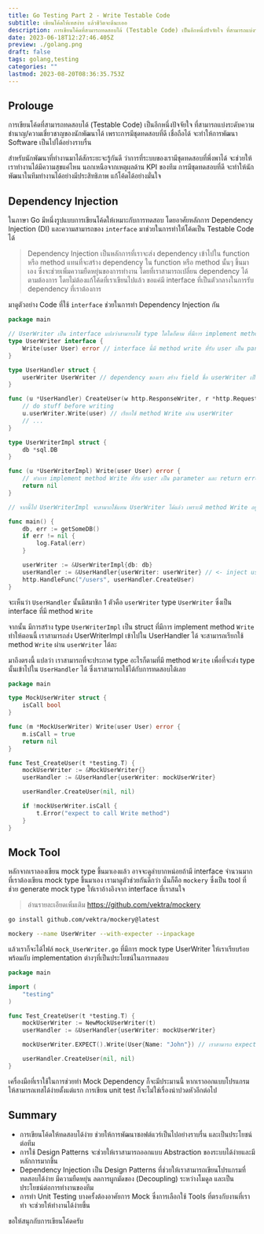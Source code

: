 ```yaml
---
title: Go Testing Part 2 - Write Testable Code
subtitle: เขียนโค้ดให้เทสง่าย แล้วชีวิตจะดีนะเออ
description: การเขียนโค้ดที่สามารถทดสอบได้ (Testable Code) เป็นอีกหนึ่งปัจจัยใจ ที่สามารถแบ่งระดับความชำนาญ/ความเชี่ยวชาญของนักพัฒนาได้ เพราะการมีชุดทดสอบที่ดี เชื่อถือได้ จะทำให้การพัฒนา Software เป็นไปได้อย่างราบรื่น
date: 2023-06-18T12:27:46.405Z
preview: ./golang.png
draft: false
tags: golang,testing
categories: ""
lastmod: 2023-08-20T08:36:35.753Z
---
```


## Prolouge

การเขียนโค้ดที่สามารถทดสอบได้ (Testable Code) เป็นอีกหนึ่งปัจจัยใจ ที่สามารถแบ่งระดับความชำนาญ/ความเชี่ยวชาญของนักพัฒนาได้ เพราะการมีชุดทดสอบที่ดี เชื่อถือได้ จะทำให้การพัฒนา Software เป็นไปได้อย่างราบรื่น

สำหรับนักพัฒนาที่ทำงานมาได้สักระยะจะรู้กันดี ว่าการที่ระบบของเรามีชุดทดสอบที่พึ่งพาได้ จะช่วยให้เราทำงานได้มีความสุขแค่ไหน นอกเหนือจากเหตุผลด้าน KPI ของทีม การมีชุดทดสอบที่ดี จะทำให้นักพัฒนาในทีมทำงานได้อย่างมีประสิทธิภาพ แก้โค้ดได้อย่างมั่นใจ

## Dependency Injection

ในภาษา Go มีหนึ่งรูปแบบการเขียนโค้ดให้เหมาะกับการทดสอบ โดยอาศัยหลักการ Dependency Injection (DI) และความสามารถของ `interface` มาช่วยในการทำให้โค้ดเป็น Testable Code ได้

> Dependency Injection เป็นหลักการที่เราจะส่ง dependency เข้าไปใน function หรือ method แทนที่จะสร้าง dependency ใน function หรือ method นั้นๆ ขึ้นมาเอง ซึ่งจะช่วยเพิ่มความยืดหยุ่นของการทำงาน โดยที่เราสามารถเปลี่ยน dependency ได้ตามต้องการ โดยไม่ต้องแก้โค้ดที่เราเขียนไปแล้ว ขอแค่มี interface ที่เป็นตัวกลางในการรับ dependency ที่เราต้องการ

มาดูตัวอย่าง Code ที่ใช้ `interface` ช่วยในการทำ Dependency Injection กัน

```go
package main

// UserWriter เป็น interface แปลว่าสามารถใช้ type ใดใดก็ตาม ที่มีการ implement method Write(user User) error ทดแทนกันได้
type UserWriter interface {
    Write(user User) error // interface นี้มี method write ที่รับ user เป็น parameter และ return error
}

type UserHandler struct {
    userWriter UserWriter // dependency ของเรา สร้าง field ชื่อ userWriter เป็น type UserWriter ที่เป็น interface
}

func (u *UserHandler) CreateUser(w http.ResponseWriter, r *http.Request) {
    // do stuff before writing
    u.userWriter.Write(user) // เรียกใช้ method Write ผ่าน userWriter
    // ...
}

type UserWriterImpl struct {
    db *sql.DB
}

func (u *UserWriterImpl) Write(user User) error {
    // ทำการ implement method Write ที่รับ user เป็น parameter และ return error
    return nil
}

// จากนี้ไป UserWriterImpl จะสามาถใช้แทน UserWriter ได้แล้ว เพราะมี method Write อยู่

func main() {
    db, err := getSomeDB()
    if err != nil {
        log.Fatal(err)
    }

    userWriter := &UserWriterImpl{db: db}
    userHandler := &UserHandler{userWriter: userWriter} // <- inject userWriter เข้าไปใน userHandler
    http.HandleFunc("/users", userHandler.CreateUser)
}
```

จะเห็นว่า `UserHandler` นั้นมีสมาชิก 1 ตัวคือ `userWriter` type `UserWriter` ซึ่งเป็น interface ที่มี method `Write`

จากนั้น มีการสร้าง type `UserWriterImpl` เป็น struct ที่มีการ implement method `Write` ทำให้ตอนนี้ เราสามารถส่ง UserWriterImpl เข้าไปใน UserHandler ได้ จะสามารถเรียกใช้ method `Write` ผ่าน `userWriter` ได้ละ

มาถึงตรงนี้ แปลว่า เราสามารถที่จะประกาศ type อะไรก็ตามที่มี method `Write` เพื่อที่จะส่ง type นั้นเข้าไปใน `UserHandler` ได้ ซึ่งเราสามารถใช้ได้กับการทดสอบได้เลย

```go
package main

type MockUserWriter struct {
    isCall bool
}

func (m *MockUserWriter) Write(user User) error {
    m.isCall = true
    return nil
}

func Test_CreateUser(t *testing.T) {
    mockUserWriter := &MockUserWriter{}
    userHandler := &UserHandler{userWriter: mockUserWriter}

    userHandler.CreateUser(nil, nil)

    if !mockUserWriter.isCall {
        t.Error("expect to call Write method")
    }
}
```

## Mock Tool

หลักจากเราลองเขียน mock type ขึ้นมาเองแล้ว อาจจะดูลำบากหน่อยถ้ามี interface จำนวนมากที่เราต้องเขียน mock type ขึ้นมาเอง เรามาดูตัวช่วยกันดีกว่า นั่นก็คือ `mockery` ซึ่งเป็น tool ที่ช่วย generate mock type ให้เราอ้างอิงจาก interface ที่เราสนใจ

> อ่านรายละเอียดเพิ่มเติม <https://github.com/vektra/mockery>

```bash
go install github.com/vektra/mockery@latest

mockery --name UserWriter --with-expecter --inpackage
```

แล้วเราก็จะได้ไฟล์ `mock_UserWriter.go` ที่มีการ mock type UserWriter ให้เราเรียบร้อย พร้อมกับ implementation ต่างๆที่เป็นประโยชน์ในการทดสอบ

```go
package main

import (
    "testing"
)

func Test_CreateUser(t *testing.T) {
    mockUserWriter := NewMockUserWriter(t)
    userHandler := &UserHandler{userWriter: mockUserWriter}

    mockUserWriter.EXPECT().Write(User{Name: "John"}) // เราสามารถ expect ได้ว่า Write จะถูกเรียกด้วย User ที่มี Name เป็น John

    userHandler.CreateUser(nil, nil)
}
```

เครื่องมือที่เราใช้ในการช่วยทำ Mock Dependency ก็จะมีประมานนี้ หากเราออกแบบโปรแกรมให้สามารถเทสได้ง่ายตั้งแต่แรก การเขียน unit test ก็จะไม่ใช่เรื่องน่าปวดหัวอีกต่อไป

## Summary

- การเขียนโค้ดให้ทดสอบได้ง่าย ช่วยให้การพัฒนาซอฟต์แวร์เป็นไปอย่างราบรื่น และเป็นประโยชน์ต่อทีม
- การใช้ Design Patterns จะช่วยให้เราสามารถออกแบบ Abstraction ของระบบได้ง่ายและมีหลักการมากขึ้น
- Dependency Injection เป็น Design Patterns ที่ช่วยให้เราสามารถเขียนโปรแกรมที่ทดสอบได้ง่าย มีความยืดหยุ่น ลดการผูกมัดของ (Decoupling) ระหว่างโมดูล และเป็นประโยชน์ต่อการทำงานของทีม
- การทำ Unit Testing บางครั้งต้องอาศัยการ Mock ซึ่งการเลือกใช้ Tools ที่ตรงกับงานที่เราทำ จะช่วยให้ทำงานได้ง่ายขึ้น

ขอให้สนุกกับการเขียนโค้ดครับ
